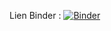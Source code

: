 

Lien Binder : 
[![Binder](https://mybinder.org/badge_logo.svg)](https://mybinder.org/v2/gh/jbussy/NumeriqueFerradou/HEAD)
